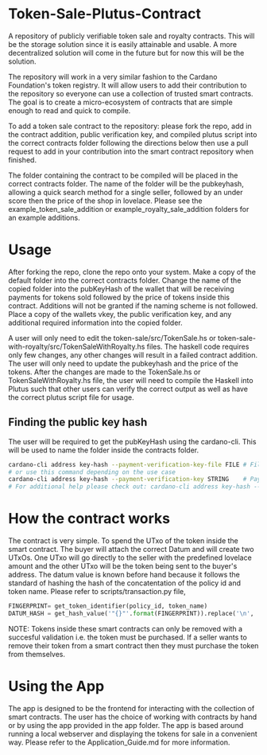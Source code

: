 # Token-Sale-Plutus-Contract

A repository of publicly verifiable token sale and royalty contracts. This will be the storage solution since it is easily attainable and usable. A more decentralized solution will come in the future but for now this will be the solution.

The repository will work in a very similar fashion to the Cardano Foundation's token registry. It will allow users to add their contribution to the repository so everyone can use a collection of trusted smart contracts. The goal is to create a micro-ecosystem of contracts that are simple enough to read and quick to compile.

To add a token sale contract to the repository: please fork the repo, add in the contract addition, public verification key, and compiled plutus script into the correct contracts folder following the directions below then use a pull request to add in your contribution into the smart contract repository when finished.

The folder containing the contract to be compiled will be placed in the correct contracts folder. The name of the folder will be the pubkeyhash, allowing a quick search method for a single seller, followed by an under score then the price of the shop in lovelace. Please see the example_token_sale_addition or example_royalty_sale_addition folders for an example additions.

# Usage

After forking the repo, clone the repo onto your system. Make a copy of the default folder into the correct contracts folder. Change the name of the copied folder into the pubKeyHash of the wallet that will be receiving payments for tokens sold followed by the price of tokens inside this contract. Additions will not be granted if the naming scheme is not followed. Place a copy of the wallets vkey, the public verification key, and any additional required information into the copied folder.

A user will only need to edit the token-sale/src/TokenSale.hs or token-sale-with-royalty/src/TokenSaleWithRoyalty.hs files. The haskell code requires only few changes, any other changes will result in a failed contract addition. The user will only need to update the pubkeyhash and the price of the tokens. After the changes are made to the TokenSale.hs or TokenSaleWithRoyalty.hs file, the user will need to compile the Haskell into Plutus such that other users can verify the correct output as well as have the correct plutus script file for usage.

## Finding the public key hash

The user will be required to get the pubKeyHash using the cardano-cli. This will be used to name the folder inside the contracts folder.

```bash
cardano-cli address key-hash --payment-verification-key-file FILE # Filepath of the payment verification key.
# or use this command depending on the use case
cardano-cli address key-hash --payment-verification-key STRING    # Payment verification key (Bech32-encoded)
# For additional help please check out: cardano-cli address key-hash --help
```

# How the contract works

The contract is very simple. To spend the UTxo of the token inside the smart contract. The buyer will attach the correct Datum and will create two UTxOs. One UTxo will go directly to the seller with the predefined lovelace amount and the other UTxo will be the token being sent to the buyer's address. The datum value is known before hand because it follows the standard of hashing the hash of the concatentation of the policy id and token name. Please refer to scripts/transaction.py file, 

```py
FINGERPRINT= get_token_identifier(policy_id, token_name)
DATUM_HASH = get_hash_value('"{}"'.format(FINGERPRINT)).replace('\n', '')
```

NOTE: Tokens inside these smart contracts can only be removed with a succesful validation i.e. the token must be purchased. If a seller wants to remove their token from a smart contract then they must purchase the token from themselves.

# Using the App

The app is designed to be the frontend for interacting with the collection of smart contracts. The user has the choice of working with contracts by hand or by using the app provided in the app folder. The app is based around running a local webserver and displaying the tokens for sale in a convenient way. Please refer to the Application_Guide.md for more information.